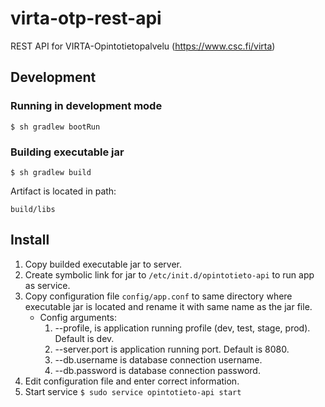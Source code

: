 # virta-otp-rest-api
REST API for VIRTA-Opintotietopalvelu (https://www.csc.fi/virta)

## Development
### Running in development mode
`$ sh gradlew bootRun`
### Building executable jar
`$ sh gradlew build`

Artifact is located in path:

`build/libs`

## Install
1. Copy builded executable jar to server.
2. Create symbolic link for jar to `/etc/init.d/opintotieto-api` to run app as service.
3. Copy configuration file `config/app.conf` to same directory where executable jar is located and rename it with same name as the jar file.
    - Config arguments:
        1. --profile, is application running profile (dev, test, stage, prod). Default is dev.
        2. --server.port is application running port. Default is 8080.
        3. --db.username is database connection username.
        4. --db.password is database connection password.
4. Edit configuration file and enter correct information.
5. Start service `$ sudo service opintotieto-api start`